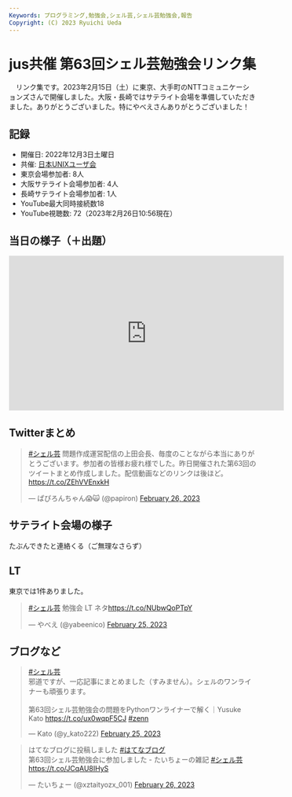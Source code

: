 ```yaml
---
Keywords: プログラミング,勉強会,シェル芸,シェル芸勉強会,報告
Copyright: (C) 2023 Ryuichi Ueda
---
```


# jus共催 第63回シェル芸勉強会リンク集

　リンク集です。2023年2月15日（土）に東京、大手町のNTTコミュニケーションズさんで開催しました。大阪・長崎ではサテライト会場を準備していただきました。ありがとうございました。特にやべえさんありがとうございました！

## 記録

* 開催日: 2022年12月3日土曜日
* 共催: [日本UNIXユーザ会](https://www.jus.or.jp/)
* 東京会場参加者: 8人
* 大阪サテライト会場参加者: 4人
* 長崎サテライト会場参加者: 1人
* YouTube最大同時接続数18
* YouTube視聴数: 72（2023年2月26日10:56現在）


## 当日の様子（＋出題）

<iframe width="560" height="315" src="https://www.youtube.com/embed/zEmqu1UP3SY?start=498" title="YouTube video player" frameborder="0" allow="accelerometer; autoplay; clipboard-write; encrypted-media; gyroscope; picture-in-picture; web-share" allowfullscreen></iframe>

## Twitterまとめ

<blockquote class="twitter-tweet" data-partner="tweetdeck"><p lang="ja" dir="ltr"><a href="https://twitter.com/hashtag/%E3%82%B7%E3%82%A7%E3%83%AB%E8%8A%B8?src=hash&amp;ref_src=twsrc%5Etfw">#シェル芸</a> 問題作成運営配信の上田会長、毎度のことながら本当にありがとうございます。参加者の皆様お疲れ様でした。昨日開催された第63回のツイートまとめ作成しました。配信動画などのリンクは後ほど。<a href="https://t.co/ZEhVVEnxkH">https://t.co/ZEhVVEnxkH</a></p>&mdash; ぱぴろんちゃん😱🙀 (@papiron) <a href="https://twitter.com/papiron/status/1629723180700151808?ref_src=twsrc%5Etfw">February 26, 2023</a></blockquote>
<script async src="https://platform.twitter.com/widgets.js" charset="utf-8"></script>


## サテライト会場の様子

たぶんできたと連絡くる（ご無理なさらず）

## LT

東京では1件ありました。

<blockquote class="twitter-tweet" data-partner="tweetdeck"><p lang="ja" dir="ltr"><a href="https://twitter.com/hashtag/%E3%82%B7%E3%82%A7%E3%83%AB%E8%8A%B8?src=hash&amp;ref_src=twsrc%5Etfw">#シェル芸</a> 勉強会 LT ネタ<a href="https://t.co/NUbwQoPTpY">https://t.co/NUbwQoPTpY</a></p>&mdash; やべえ (@yabeenico) <a href="https://twitter.com/yabeenico/status/1629380340585496576?ref_src=twsrc%5Etfw">February 25, 2023</a></blockquote>
<script async src="https://platform.twitter.com/widgets.js" charset="utf-8"></script>


## ブログなど

<blockquote class="twitter-tweet" data-partner="tweetdeck"><p lang="ja" dir="ltr"><a href="https://twitter.com/hashtag/%E3%82%B7%E3%82%A7%E3%83%AB%E8%8A%B8?src=hash&amp;ref_src=twsrc%5Etfw">#シェル芸</a><br>邪道ですが、一応記事にまとめました（すみません）。シェルのワンライナーも頑張ります。<br><br>第63回シェル芸勉強会の問題をPythonワンライナーで解く｜Yusuke Kato <a href="https://t.co/ux0wqpF5CJ">https://t.co/ux0wqpF5CJ</a> <a href="https://twitter.com/hashtag/zenn?src=hash&amp;ref_src=twsrc%5Etfw">#zenn</a></p>&mdash; Kato (@y_kato222) <a href="https://twitter.com/y_kato222/status/1629627949749252096?ref_src=twsrc%5Etfw">February 25, 2023</a></blockquote>
<script async src="https://platform.twitter.com/widgets.js" charset="utf-8"></script>

<blockquote class="twitter-tweet" data-partner="tweetdeck"><p lang="ja" dir="ltr">はてなブログに投稿しました <a href="https://twitter.com/hashtag/%E3%81%AF%E3%81%A6%E3%81%AA%E3%83%96%E3%83%AD%E3%82%B0?src=hash&amp;ref_src=twsrc%5Etfw">#はてなブログ</a><br>第63回シェル芸勉強会に参加しました - たいちょーの雑記 <a href="https://twitter.com/hashtag/%E3%82%B7%E3%82%A7%E3%83%AB%E8%8A%B8?src=hash&amp;ref_src=twsrc%5Etfw">#シェル芸</a> <a href="https://t.co/JCqAU8IHyS">https://t.co/JCqAU8IHyS</a></p>&mdash; たいちょー (@xztaityozx_001) <a href="https://twitter.com/xztaityozx_001/status/1629770203491090432?ref_src=twsrc%5Etfw">February 26, 2023</a></blockquote>
<script async src="https://platform.twitter.com/widgets.js" charset="utf-8"></script>



